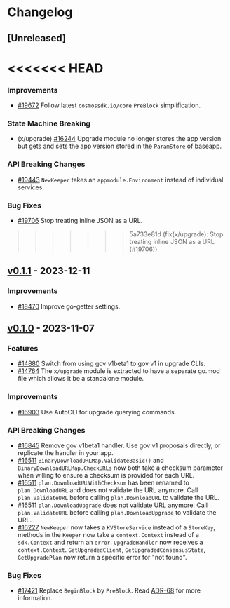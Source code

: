 <!--
Guiding Principles:
Changelogs are for humans, not machines.
There should be an entry for every single version.
The same types of changes should be grouped.
Versions and sections should be linkable.
The latest version comes first.
The release date of each version is displayed.
Mention whether you follow Semantic Versioning.
Usage:
Change log entries are to be added to the Unreleased section under the
appropriate stanza (see below). Each entry should ideally include a tag and
the Github issue reference in the following format:
* (<tag>) [#<issue-number>] Changelog message.
Types of changes (Stanzas):
"Features" for new features.
"Improvements" for changes in existing functionality.
"Deprecated" for soon-to-be removed features.
"Bug Fixes" for any bug fixes.
"API Breaking" for breaking exported APIs used by developers building on SDK.
Ref: https://keepachangelog.com/en/1.0.0/
-->

# Changelog

## [Unreleased]

<<<<<<< HEAD
=======
### Improvements

* [#19672](https://github.com/cosmos/cosmos-sdk/pull/19672) Follow latest `cosmossdk.io/core` `PreBlock` simplification.

### State Machine Breaking

* (x/upgrade) [#16244](https://github.com/cosmos/cosmos-sdk/pull/16244) Upgrade module no longer stores the app version but gets and sets the app version stored in the `ParamStore` of baseapp.

### API Breaking Changes

* [#19443](https://github.com/cosmos/cosmos-sdk/pull/19443) `NewKeeper` takes an `appmodule.Environment` instead of individual services.

### Bug Fixes

* [#19706](https://github.com/cosmos/cosmos-sdk/pull/19706) Stop treating inline JSON as a URL.

>>>>>>> 5a733e81d (fix(x/upgrade): Stop treating inline JSON as a URL (#19706))
## [v0.1.1](https://github.com/cosmos/cosmos-sdk/releases/tag/x/upgrade/v0.1.1) - 2023-12-11

### Improvements

* [#18470](https://github.com/cosmos/cosmos-sdk/pull/18470) Improve go-getter settings.

## [v0.1.0](https://github.com/cosmos/cosmos-sdk/releases/tag/x/upgrade/v0.1.0) - 2023-11-07

### Features

* [#14880](https://github.com/cosmos/cosmos-sdk/pull/14880) Switch from using gov v1beta1 to gov v1 in upgrade CLIs.
* [#14764](https://github.com/cosmos/cosmos-sdk/pull/14764) The `x/upgrade` module is extracted to have a separate go.mod file which allows it be a standalone module.

### Improvements

* [#16903](https://github.com/cosmos/cosmos-sdk/pull/16903) Use AutoCLI for upgrade querying commands.

### API Breaking Changes

* [#16845](https://github.com/cosmos/cosmos-sdk/pull/16845) Remove gov v1beta1 handler. Use gov v1 proposals directly, or replicate the handler in your app.
* [#16511](https://github.com/cosmos/cosmos-sdk/pull/16511) `BinaryDownloadURLMap.ValidateBasic()` and `BinaryDownloadURLMap.CheckURLs` now both take a checksum parameter when willing to ensure a checksum is provided for each URL.
* [#16511](https://github.com/cosmos/cosmos-sdk/pull/16511) `plan.DownloadURLWithChecksum` has been renamed to `plan.DownloadURL` and does not validate the URL anymore. Call `plan.ValidateURL` before calling `plan.DownloadURL` to validate the URL.
* [#16511](https://github.com/cosmos/cosmos-sdk/pull/16511) `plan.DownloadUpgrade` does not validate URL anymore. Call `plan.ValidateURL` before calling `plan.DownloadUpgrade` to validate the URL.
* [#16227](https://github.com/cosmos/cosmos-sdk/issues/16227) `NewKeeper` now takes a `KVStoreService` instead of a `StoreKey`, methods in the `Keeper` now take a `context.Context` instead of a `sdk.Context` and return an `error`. `UpgradeHandler` now receives a `context.Context`. `GetUpgradedClient`, `GetUpgradedConsensusState`, `GetUpgradePlan` now return a specific error for "not found".

### Bug Fixes

* [#17421](https://github.com/cosmos/cosmos-sdk/pull/17421) Replace `BeginBlock` by `PreBlock`. Read [ADR-68](https://github.com/cosmos/cosmos-sdk/blob/main/docs/architecture/adr-068-preblock.md) for more information.
